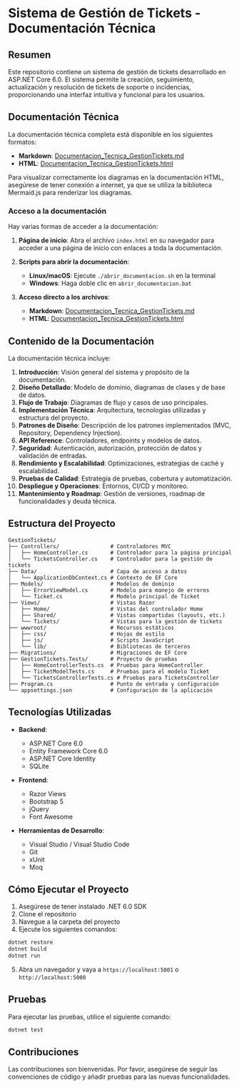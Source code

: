 # Sistema de Gestión de Tickets - Documentación Técnica

## Resumen

Este repositorio contiene un sistema de gestión de tickets desarrollado en ASP.NET Core 6.0. El sistema permite la creación, seguimiento, actualización y resolución de tickets de soporte o incidencias, proporcionando una interfaz intuitiva y funcional para los usuarios.

## Documentación Técnica

La documentación técnica completa está disponible en los siguientes formatos:

- **Markdown**: [Documentacion_Tecnica_GestionTickets.md](Documentacion_Tecnica_GestionTickets.md)
- **HTML**: [Documentacion_Tecnica_GestionTickets.html](Documentacion_Tecnica_GestionTickets.html)

Para visualizar correctamente los diagramas en la documentación HTML, asegúrese de tener conexión a internet, ya que se utiliza la biblioteca Mermaid.js para renderizar los diagramas.

### Acceso a la documentación

Hay varias formas de acceder a la documentación:

1. **Página de inicio**: Abra el archivo `index.html` en su navegador para acceder a una página de inicio con enlaces a toda la documentación.

2. **Scripts para abrir la documentación**:
   - **Linux/macOS**: Ejecute `./abrir_documentacion.sh` en la terminal
   - **Windows**: Haga doble clic en `abrir_documentacion.bat`

3. **Acceso directo a los archivos**:
   - **Markdown**: [Documentacion_Tecnica_GestionTickets.md](Documentacion_Tecnica_GestionTickets.md)
   - **HTML**: [Documentacion_Tecnica_GestionTickets.html](Documentacion_Tecnica_GestionTickets.html)

## Contenido de la Documentación

La documentación técnica incluye:

1. **Introducción**: Visión general del sistema y propósito de la documentación.
2. **Diseño Detallado**: Modelo de dominio, diagramas de clases y de base de datos.
3. **Flujo de Trabajo**: Diagramas de flujo y casos de uso principales.
4. **Implementación Técnica**: Arquitectura, tecnologías utilizadas y estructura del proyecto.
5. **Patrones de Diseño**: Descripción de los patrones implementados (MVC, Repository, Dependency Injection).
6. **API Reference**: Controladores, endpoints y modelos de datos.
7. **Seguridad**: Autenticación, autorización, protección de datos y validación de entradas.
8. **Rendimiento y Escalabilidad**: Optimizaciones, estrategias de caché y escalabilidad.
9. **Pruebas de Calidad**: Estrategia de pruebas, cobertura y automatización.
10. **Despliegue y Operaciones**: Entornos, CI/CD y monitoreo.
11. **Mantenimiento y Roadmap**: Gestión de versiones, roadmap de funcionalidades y deuda técnica.

## Estructura del Proyecto

```
GestionTickets/
├── Controllers/                # Controladores MVC
│   ├── HomeController.cs       # Controlador para la página principal
│   └── TicketsController.cs    # Controlador para la gestión de tickets
├── Data/                       # Capa de acceso a datos
│   └── ApplicationDbContext.cs # Contexto de EF Core
├── Models/                     # Modelos de dominio
│   ├── ErrorViewModel.cs       # Modelo para manejo de errores
│   └── Ticket.cs               # Modelo principal de Ticket
├── Views/                      # Vistas Razor
│   ├── Home/                   # Vistas del controlador Home
│   ├── Shared/                 # Vistas compartidas (layouts, etc.)
│   └── Tickets/                # Vistas para la gestión de tickets
├── wwwroot/                    # Recursos estáticos
│   ├── css/                    # Hojas de estilo
│   ├── js/                     # Scripts JavaScript
│   └── lib/                    # Bibliotecas de terceros
├── Migrations/                 # Migraciones de EF Core
├── GestionTickets.Tests/       # Proyecto de pruebas
│   ├── HomeControllerTests.cs  # Pruebas para HomeController
│   ├── TicketModelTests.cs     # Pruebas para el modelo Ticket
│   └── TicketsControllerTests.cs # Pruebas para TicketsController
├── Program.cs                  # Punto de entrada y configuración
└── appsettings.json            # Configuración de la aplicación
```

## Tecnologías Utilizadas

- **Backend**:
  - ASP.NET Core 6.0
  - Entity Framework Core 6.0
  - ASP.NET Core Identity
  - SQLite

- **Frontend**:
  - Razor Views
  - Bootstrap 5
  - jQuery
  - Font Awesome

- **Herramientas de Desarrollo**:
  - Visual Studio / Visual Studio Code
  - Git
  - xUnit
  - Moq

## Cómo Ejecutar el Proyecto

1. Asegúrese de tener instalado .NET 6.0 SDK
2. Clone el repositorio
3. Navegue a la carpeta del proyecto
4. Ejecute los siguientes comandos:

```bash
dotnet restore
dotnet build
dotnet run
```

5. Abra un navegador y vaya a `https://localhost:5001` o `http://localhost:5000`

## Pruebas

Para ejecutar las pruebas, utilice el siguiente comando:

```bash
dotnet test
```

## Contribuciones

Las contribuciones son bienvenidas. Por favor, asegúrese de seguir las convenciones de código y añadir pruebas para las nuevas funcionalidades.
